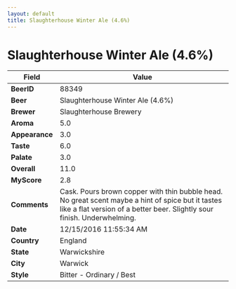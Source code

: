 ```yaml
---
layout: default
title: Slaughterhouse Winter Ale (4.6%)
---
```


# Slaughterhouse Winter Ale (4.6%)

| Field         | Value     |
|---------------|-----------|
| **BeerID** | 88349 |
| **Beer** | Slaughterhouse Winter Ale (4.6%) |
| **Brewer** | Slaughterhouse Brewery |
| **Aroma** | 5.0 |
| **Appearance** | 3.0 |
| **Taste** | 6.0 |
| **Palate** | 3.0 |
| **Overall** | 11.0 |
| **MyScore** | 2.8 |
| **Comments** | Cask. Pours brown copper with thin bubble head. No great scent maybe a hint of spice but it tastes like a flat version of a better beer. Slightly sour finish. Underwhelming. |
| **Date** | 12/15/2016 11:55:34 AM |
| **Country** | England |
| **State** | Warwickshire |
| **City** | Warwick |
| **Style** | Bitter - Ordinary / Best |
